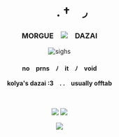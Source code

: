 <h1 align="center">　　. †　◞　</h1>
<h3 align="center"> MORGUE　<img src="https://cdn.discordapp.com/attachments/985570867268431892/1039962548746850324/f628d6f9.gif">　DAZAI</h3>
<p align="center"> <img src="https://files.catbox.moe/0pr801.jpg" alt="sighs">
<h4 align="center"> no　prns　ﾉ　it　ﾉ　void　
<p align="center"> kolya's dazai :3　. .　usually offtab
<p align="center">　
<p align="center"> <img src="https://64.media.tumblr.com/bad6c20226b3e46830f5d3f14f0dc0cb/043b3b79b6f9e438-22/s100x200/a9253054ab393b962ef257f8b87ef9dedfd01fc7.png"> <img src="https://64.media.tumblr.com/ab85edc0cf776f5fda2c93b7c3a551fe/043b3b79b6f9e438-74/s100x200/ce475f656e84b4e16c175c3c1b8546808fb7b60f.png">
<p align="center"> <img src="https://64.media.tumblr.com/45ea6473afe650602a733306af6c0b90/c3ae5378fa1764af-9f/s250x400/8ab2a18ad2f3f38f94cd9ef7a5d9ee57fde042c8.gifv">
